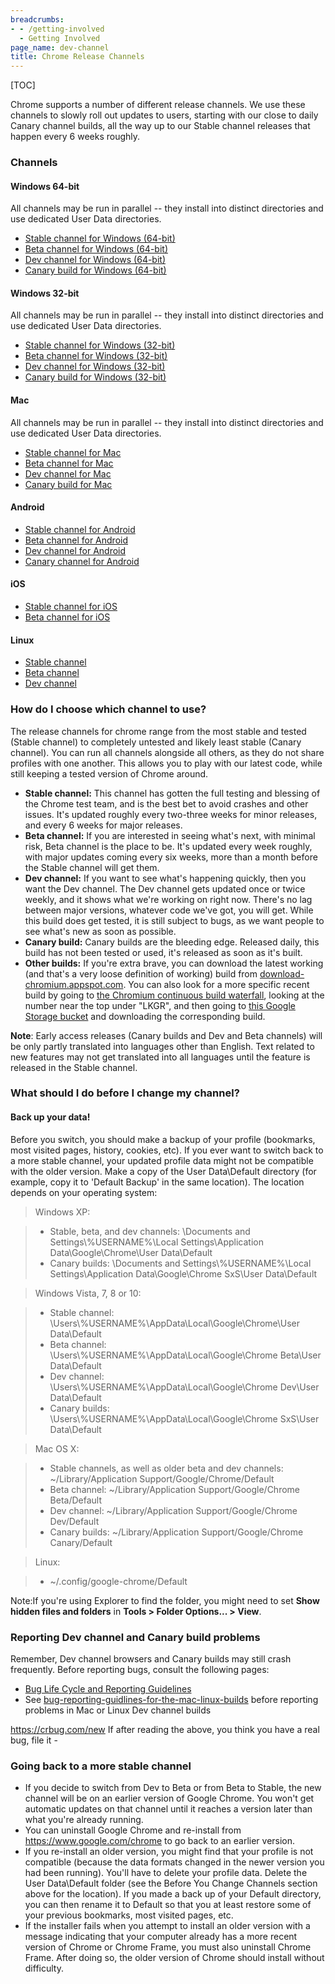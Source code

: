 ```yaml
---
breadcrumbs:
- - /getting-involved
  - Getting Involved
page_name: dev-channel
title: Chrome Release Channels
---
```


[TOC]

Chrome supports a number of different release channels. We use these channels to
slowly roll out updates to users, starting with our close to daily Canary
channel builds, all the way up to our Stable channel releases that happen every
6 weeks roughly.

### Channels

#### Windows 64-bit

All channels may be run in parallel -- they install into distinct directories
and use dedicated User Data directories.

*   [Stable channel for Windows
            (64-bit)](https://www.google.com/chrome/browser/?platform=win64)
*   [Beta channel for Windows
            (64-bit)](https://www.google.com/chrome/browser/beta.html?platform=win64)
*   [Dev channel for Windows
            (64-bit)](https://www.google.com/chrome/browser/index.html?extra=devchannel&platform=win64)
*   [Canary build for Windows
            (64-bit)](https://www.google.com/chrome/browser/canary.html?platform=win64)

#### Windows 32-bit

All channels may be run in parallel -- they install into distinct directories
and use dedicated User Data directories.

*   [Stable channel for Windows
            (32-bit)](https://www.google.com/chrome/browser/?platform=win)
*   [Beta channel for Windows
            (32-bit)](https://www.google.com/chrome/browser/beta.html?platform=win)
*   [Dev channel for Windows
            (32-bit)](https://www.google.com/chrome/browser/index.html?extra=devchannel&platform=win)
*   [Canary build for Windows
            (32-bit)](https://www.google.com/chrome/browser/canary.html?platform=win)

#### Mac

All channels may be run in parallel -- they install into distinct directories
and use dedicated User Data directories.

*   [Stable channel for
            Mac](https://www.google.com/chrome/browser/?platform=mac)
*   [Beta channel for
            Mac](https://www.google.com/chrome/browser/beta.html?platform=mac&extra=betachannel)
*   [Dev channel for
            Mac](https://www.google.com/chrome/browser/?platform=mac&extra=devchannel)
*   [Canary build for
            Mac](https://www.google.com/chrome/browser/canary.html?platform=mac)

#### Android

*   [Stable channel for
            Android](https://play.google.com/store/apps/details?id=com.android.chrome)
*   [Beta channel for
            Android](https://play.google.com/store/apps/details?id=com.chrome.beta)
*   [Dev channel for
            Android](https://play.google.com/store/apps/details?id=com.chrome.dev)
*   [Canary channel for
            Android](https://play.google.com/store/apps/details?id=com.chrome.canary)

#### iOS

*   [Stable channel for
            iOS](https://itunes.apple.com/us/app/chrome-web-browser-by-google/id535886823?mt=8)
*   [Beta channel for iOS](https://testflight.apple.com/join/LPQmtkUs)

#### Linux

*   [Stable
            channel](https://www.google.com/chrome/browser/?platform=linux)
*   [Beta
            channel](https://www.google.com/chrome/browser/beta.html?platform=linux)
*   [Dev
            channel](https://www.google.com/chrome/browser/?platform=linux&extra=devchannel)

### How do I choose which channel to use?

The release channels for chrome range from the most stable and tested (Stable
channel) to completely untested and likely least stable (Canary channel). You
can run all channels alongside all others, as they do not share profiles with
one another. This allows you to play with our latest code, while still keeping a
tested version of Chrome around.

*   **Stable channel:** This channel has gotten the full testing and
            blessing of the Chrome test team, and is the best bet to avoid
            crashes and other issues. It's updated roughly every two-three weeks
            for minor releases, and every 6 weeks for major releases.
*   **Beta channel:** If you are interested in seeing what's next, with
            minimal risk, Beta channel is the place to be. It's updated every
            week roughly, with major updates coming every six weeks, more than a
            month before the Stable channel will get them.
*   **Dev channel:** If you want to see what's happening quickly, then
            you want the Dev channel. The Dev channel gets updated once or twice
            weekly, and it shows what we're working on right now. There's no lag
            between major versions, whatever code we've got, you will get. While
            this build does get tested, it is still subject to bugs, as we want
            people to see what's new as soon as possible.
*   **Canary build:** Canary builds are the bleeding edge. Released
            daily, this build has not been tested or used, it's released as soon
            as it's built.
*   **Other builds:** If you're extra brave, you can download the latest
            working (and that's a very loose definition of working) build from
            [download-chromium.appspot.com](https://download-chromium.appspot.com/).
            You can also look for a more specific recent build by going to [the
            Chromium continuous build waterfall](http://build.chromium.org),
            looking at the number near the top under "LKGR", and then going to
            [this Google Storage
            bucket](http://commondatastorage.googleapis.com/chromium-browser-continuous/index.html)
            and downloading the corresponding build.

**Note**: Early access releases (Canary builds and Dev and Beta channels) will
be only partly translated into languages other than English. Text related to new
features may not get translated into all languages until the feature is released
in the Stable channel.

### What should I do before I change my channel?

#### Back up your data!

Before you switch, you should make a backup of your profile (bookmarks, most
visited pages, history, cookies, etc). If you ever want to switch back to a more
stable channel, your updated profile data might not be compatible with the older
version.
Make a copy of the User Data\\Default directory (for example, copy it to
'Default Backup' in the same location). The location depends on your operating
system:
> Windows XP:

> *   Stable, beta, and dev channels: \\Documents and
              Settings\\%USERNAME%\\Local Settings\\Application
              Data\\Google\\Chrome\\User Data\\Default
> *   Canary builds: \\Documents and Settings\\%USERNAME%\\Local
              Settings\\Application Data\\Google\\Chrome SxS\\User Data\\Default

> Windows Vista, 7, 8 or 10:

> *   Stable channel:
              \\Users\\%USERNAME%\\AppData\\Local\\Google\\Chrome\\User
              Data\\Default
> *   Beta channel: \\Users\\%USERNAME%\\AppData\\Local\\Google\\Chrome
              Beta\\User Data\\Default
> *   Dev channel: \\Users\\%USERNAME%\\AppData\\Local\\Google\\Chrome
              Dev\\User Data\\Default
> *   Canary builds: \\Users\\%USERNAME%\\AppData\\Local\\Google\\Chrome
              SxS\\User Data\\Default

> Mac OS X:

> *   Stable channels, as well as older beta and dev channels:
              ~/Library/Application Support/Google/Chrome/Default
> *   Beta channel: ~/Library/Application Support/Google/Chrome
              Beta/Default
> *   Dev channel: ~/Library/Application Support/Google/Chrome
              Dev/Default
> *   Canary builds: ~/Library/Application Support/Google/Chrome
              Canary/Default

> Linux:

> *   ~/.config/google-chrome/Default

Note:If you're using Explorer to find the folder, you might need to set **Show
hidden files and folders** in **Tools &gt; Folder Options... &gt; View**.

### Reporting Dev channel and Canary build problems

Remember, Dev channel browsers and Canary builds may still crash frequently.
Before reporting bugs, consult the following pages:

*   [Bug Life Cycle and Reporting
            Guidelines](/for-testers/bug-reporting-guidelines)
*   See [
            bug-reporting-guidlines-for-the-mac-linux-builds](/for-testers/bug-reporting-guidlines-for-the-mac-linux-builds)
            before reporting problems in Mac or Linux Dev channel builds

<https://crbug.com/new> If after reading the above, you think you have a real bug, file it -

### Going back to a more stable channel

*   If you decide to switch from Dev to Beta or from Beta to Stable, the
            new channel will be on an earlier version of Google Chrome. You
            won't get automatic updates on that channel until it reaches a
            version later than what you're already running.
*   You can uninstall Google Chrome and re-install from
            <https://www.google.com/chrome> to go back to an earlier version.
*   If you re-install an older version, you might find that your profile
            is not compatible (because the data formats changed in the newer
            version you had been running). You'll have to delete your profile
            data. Delete the User Data\\Default folder (see the Before You
            Change Channels section above for the location). If you made a back
            up of your Default directory, you can then rename it to Default so
            that you at least restore some of your previous bookmarks, most
            visited pages, etc.
*   If the installer fails when you attempt to install an older version
            with a message indicating that your computer already has a more
            recent version of Chrome or Chrome Frame, you must also uninstall
            Chrome Frame. After doing so, the older version of Chrome should
            install without difficulty.